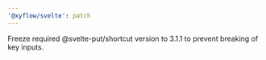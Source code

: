```yaml
---
'@xyflow/svelte': patch
---
```


Freeze required @svelte-put/shortcut version to 3.1.1 to prevent breaking of key inputs.
